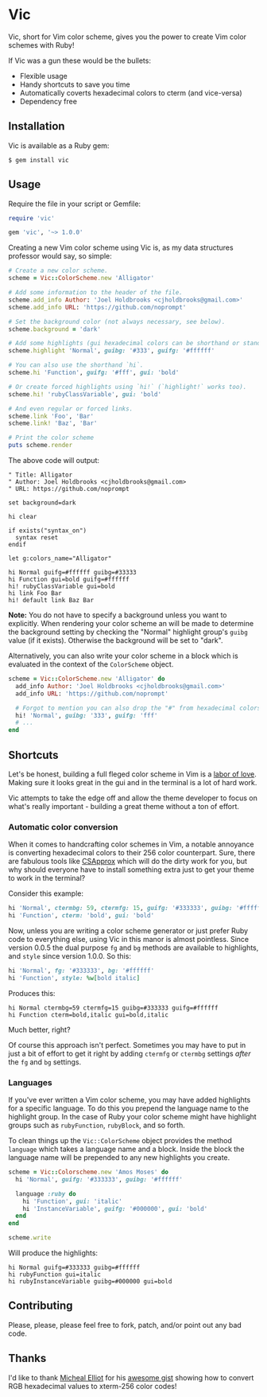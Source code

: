 # Vic

Vic, short for Vim color scheme, gives you the power to create Vim color schemes
with Ruby!

If Vic was a gun these would be the bullets:

  * Flexible usage
  * Handy shortcuts to save you time
  * Automatically coverts hexadecimal colors to cterm (and vice-versa)
  * Dependency free

## Installation

Vic is available as a Ruby gem:

    $ gem install vic

## Usage

Require the file in your script or Gemfile:

```ruby
require 'vic'

gem 'vic', '~> 1.0.0'
```

Creating a new Vim color scheme using Vic is, as my data structures professor
would say, so simple:

```ruby
# Create a new color scheme.
scheme = Vic::ColorScheme.new 'Alligator'

# Add some information to the header of the file.
scheme.add_info Author: 'Joel Holdbrooks <cjholdbrooks@gmail.com>'
scheme.add_info URL: 'https://github.com/noprompt'

# Set the background color (not always necessary, see below).
scheme.background = 'dark'

# Add some highlights (gui hexadecimal colors can be shorthand or standard).
scheme.highlight 'Normal', guibg: '#333', guifg: '#ffffff'

# You can also use the shorthand `hi`.
scheme.hi 'Function', guifg: '#fff', gui: 'bold'

# Or create forced highlights using `hi!` (`highlight!` works too).
scheme.hi! 'rubyClassVariable', gui: 'bold'

# And even regular or forced links.
scheme.link 'Foo', 'Bar'
scheme.link! 'Baz', 'Bar'

# Print the color scheme
puts scheme.render
```

The above code will output:

```viml
" Title: Alligator
" Author: Joel Holdbrooks <cjholdbrooks@gmail.com>
" URL: https://github.com/noprompt

set background=dark

hi clear

if exists("syntax_on")
  syntax reset
endif

let g:colors_name="Alligator"

hi Normal guifg=#ffffff guibg=#33333
hi Function gui=bold guifg=#ffffff
hi! rubyClassVariable gui=bold
hi link Foo Bar
hi! default link Baz Bar
```

**Note:** You do not have to specify a background unless you want to
explicitly. When rendering your color scheme an will be made to
determine the background setting by checking the "Normal" highlight group's
`guibg` value (if it exists). Otherwise the background will be set to "dark".

Alternatively, you can also write your color scheme in a block which is
evaluated in the context of the `ColorScheme` object.

```ruby
scheme = Vic::ColorScheme.new 'Alligator' do
  add_info Author: 'Joel Holdbrooks <cjholdbrooks@gmail.com>'
  add_info URL: 'https://github.com/noprompt'

  # Forgot to mention you can also drop the "#" from hexadecimal colors too.
  hi! 'Normal', guibg: '333', guifg: 'fff'
  # ...
end
```

## Shortcuts

Let's be honest, building a full fleged color scheme in Vim is a [labor of love](https://github.com/altercation/solarized).
Making sure it looks great in the gui and in the terminal is a lot of hard
work.

Vic attempts to take the edge off and allow the theme developer to focus on what's
really important - building a great theme without a ton of effort.

### Automatic color conversion

When it comes to handcrafting color schemes in Vim, a notable annoyance is
converting hexadecimal colors to their 256 color counterpart. Sure, there are
fabulous tools like [CSApprox](http://www.vim.org/scripts/script.php?script_id=2390)
which will do the dirty work for you, but why should everyone have to install
something extra just to get your theme to work in the terminal?

Consider this example:

```ruby
hi 'Normal', ctermbg: 59, ctermfg: 15, guifg: '#333333', guibg: '#ffffff'
hi 'Function', cterm: 'bold', gui: 'bold'
```

Now, unless you are writing a color scheme generator or just prefer Ruby code to
everything else, using Vic in this manor is almost pointless. Since version
0.0.5 the dual purpose `fg` and `bg` methods are available to highlights, and
`style` since version 1.0.0. So this:

```ruby
hi 'Normal', fg: '#333333', bg: '#ffffff'
hi 'Function', style: %w[bold italic]
```

Produces this:

```viml
hi Normal ctermbg=59 ctermfg=15 guibg=#333333 guifg=#ffffff
hi Function cterm=bold,italic gui=bold,italic
```

Much better, right?

Of course this approach isn't perfect. Sometimes you may have to put in just
a bit of effort to get it right by adding `ctermfg` or `ctermbg` settings
_after_ the `fg` and `bg` settings.

### Languages

If you've ever written a Vim color scheme, you may have added highlights for a
specific language. To do this you prepend the language name to the highlight
group. In the case of Ruby your color scheme might have highlight groups such as
`rubyFunction`, `rubyBlock`, and so forth.

To clean things up the `Vic::ColorScheme` object provides the method `language`
which takes a language name and a block. Inside the block the language name will
be prepended to any new highlights you create.

```ruby
scheme = Vic::Colorscheme.new 'Amos Moses' do
  hi 'Normal', guifg: '#333333', guibg: '#ffffff'

  language :ruby do
    hi 'Function', gui: 'italic'
    hi 'InstanceVariable', guifg: '#000000', gui: 'bold'
  end
end

scheme.write
```

Will produce the highlights:

```viml
hi Normal guifg=#333333 guibg=#ffffff
hi rubyFunction gui=italic
hi rubyInstanceVariable guibg=#000000 gui=bold
```

## Contributing

Please, please, please feel free to fork, patch, and/or point out any bad code.

## Thanks

I'd like to thank [Micheal Elliot](https://github.com/MicahElliott) for his
[awesome gist](https://gist.github.com/719710) showing how to convert RGB
hexadecimal values to xterm-256 color codes!
